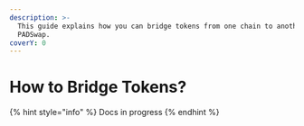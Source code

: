 ```yaml
---
description: >-
  This guide explains how you can bridge tokens from one chain to another on
  PADSwap.
coverY: 0
---
```


# How to Bridge Tokens?

{% hint style="info" %}
Docs in progress
{% endhint %}
